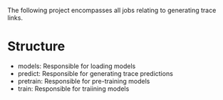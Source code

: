 
The following project encompasses all jobs relating to generating trace links.

# Structure
- models: Responsible for loading models
- predict: Responsible for generating trace predictions
- pretrain: Responsible for pre-training models
- train: Responsible for traiining models